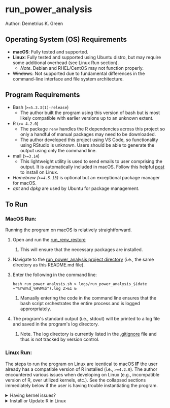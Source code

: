 # run_power_analysis

Author: Demetrius K. Green



## Operating System (OS) Requirements
- **macOS**: Fully tested and supported.
- **Linux**: Fully tested and supported using Ubuntu distro, but may require some additional overhead (see Linux Run section).
  - *Note*. Debian and RHEL/CentOS may not function properly.
- ~~Window~~s: Not supported due to fundamental differences in the command-line interface and file system architecture.

## Program Requirements
- Bash (`>=5.3.3(1)-release`)
  - The author built the program using this version of bash but is most likely compatible with earlier versions up to an unknown extent.
- R (`>= 4.2.0`)
  - The package `renv` handles the R dependencies across this project so only a handful of manual packages may need to be downloaded.
  - The author developed this project using VS Code, so functionality using RStudio is unknown. Users should be able to generate the output using only the command line.
- mail (`>=3.14`)
  - This lightweight utility is used to send emails to user comprising the output. It is automatically included in macOS. Follow this helpful [post](https://www.digitalocean.com/community/tutorials/send-email-linux-command-line) to install on Linux.
- *Homebrew (`>=4.5.13`)* is optional but an exceptional package manager for macOS.
- *apt* and *dpkg* are used by Ubuntu for package management.

## To Run

### MacOS Run:

Running the program on macOS is relatively straightforward.

1. Open and run the [run_renv_restore](../run_renv_restore.r)
   1. This will ensure that the necessary packages are installed.
2. Navigate to the [run_power_analysis project directory](./) (i.e., the same directory as this README.md file).
3. Enter the following in the command line: 
   
   `bash run_power_analysis.sh > logs/run_power_analysis_$(date +"%Y%m%d_%H%M%S").log 2>&1 &`

   1. Manually entering the code in the command line ensures that the bash script orchestrates the entire process and is logged approrpriately.
4. The program's standard output (i.e., stdout) will be printed to a log file and saved in the program's log directory.
   1. Note. The log directory is currently listed in the [.gitignore](../../.gitignore) file and thus is not tracked by version control.


### Linux Run:

The steps to run the program on Linux are ieentical to macOS **IF** the user already has a compatible version of R installed (i.e., `>=4.2.0`). The author encountered various issues when developing on Linux (e.g., incompatible version of R, over utilized kernels, etc.). See the collapsed sections immediately below if the user is having trouble instantiating the program.

<details>

<summary>Having kernel issues?</summary>

```bash
# List all installed kernel images
dpkg --list | grep linux-image

# Check which kernel you're currently running (DO NOT remove this one)
uname -r

# Remove old kernel images and headers (replace with actual versions from Step 1)
# If you have other old kernels, remove them too (but keep current + one backup)
# Remove all packages with "rc" status (removed but config files remain)
sudo apt purge $(dpkg -l | awk '/^rc/ {print $2}')

# Clean up any remaining dependencies
sudo apt autoremove --purge

# Check boot space
df -h /boot

# Create configuration for dependency-based modules (smaller size)
sudo tee /etc/initramfs-tools/conf.d/modules <<EOF
MODULES=dep
COMPRESS=lz4
EOF

# Regenerate initramfs with optimized settings
sudo update-initramfs -u -k all

# Fix the broken initramfs-tools package
sudo apt-get install -f
sudo dpkg --configure -a

# Check current kernel
uname -r

# List remaining installed kernels (should only show 2)
dpkg --list | grep '^ii.*linux-image'

# Check boot space
df -h /boot

# Verify system package status
sudo apt-get check
```
</details>


<details>

<summary>Install or Update R in Linux</summary>
1. `wget -qO- https://cloud.r-project.org/bin/linux/ubuntu/marutter_pubkey.asc | sudo tee -a /etc/apt/trusted.gpg.d/cran_ubuntu_key.asc`
2. `sudo add-apt-repository "deb https://cloud.r-project.org/bin/linux/ubuntu $(lsb_release -cs)-cran40/"`
3. `sudo apt update`
4. `sudo apt install r-base`

</details>